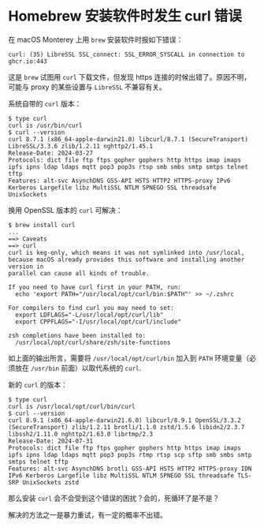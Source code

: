 # Homebrew 安装软件时发生 curl 错误

在 macOS Monterey 上用 `brew` 安装软件时报如下错误：

```text
curl: (35) LibreSSL SSL_connect: SSL_ERROR_SYSCALL in connection to ghcr.io:443
```

这是 `brew` 试图用 `curl` 下载文件，但发现 https 连接的时候出错了。原因不明，可能与 proxy 的某些设置与 `LibreSSL` 不兼容有关。

系统自带的 `curl` 版本：

```console
$ type curl
curl is /usr/bin/curl
$ curl --version
curl 8.7.1 (x86_64-apple-darwin21.0) libcurl/8.7.1 (SecureTransport) LibreSSL/3.3.6 zlib/1.2.11 nghttp2/1.45.1
Release-Date: 2024-03-27
Protocols: dict file ftp ftps gopher gophers http https imap imaps ipfs ipns ldap ldaps mqtt pop3 pop3s rtsp smb smbs smtp smtps telnet tftp
Features: alt-svc AsynchDNS GSS-API HSTS HTTP2 HTTPS-proxy IPv6 Kerberos Largefile libz MultiSSL NTLM SPNEGO SSL threadsafe UnixSockets
```

换用 OpenSSL 版本的 `curl` 可解决：

```console
$ brew install curl
...
==> Caveats
==> curl
curl is keg-only, which means it was not symlinked into /usr/local,
because macOS already provides this software and installing another version in
parallel can cause all kinds of trouble.

If you need to have curl first in your PATH, run:
  echo 'export PATH="/usr/local/opt/curl/bin:$PATH"' >> ~/.zshrc

For compilers to find curl you may need to set:
  export LDFLAGS="-L/usr/local/opt/curl/lib"
  export CPPFLAGS="-I/usr/local/opt/curl/include"

zsh completions have been installed to:
  /usr/local/opt/curl/share/zsh/site-functions
```

如上面的输出所言，需要将 `/usr/local/opt/curl/bin` 加入到 `PATH` 环境变量（必须放在 `/usr/bin` 前面）以取代系统的 `curl`.

新的 `curl` 的版本：

```console
$ type curl
curl is /usr/local/opt/curl/bin/curl
$ curl --version
curl 8.9.1 (x86_64-apple-darwin21.6.0) libcurl/8.9.1 OpenSSL/3.3.2 (SecureTransport) zlib/1.2.11 brotli/1.1.0 zstd/1.5.6 libidn2/2.3.7 libssh2/1.11.0 nghttp2/1.63.0 librtmp/2.3
Release-Date: 2024-07-31
Protocols: dict file ftp ftps gopher gophers http https imap imaps ipfs ipns ldap ldaps mqtt pop3 pop3s rtmp rtsp scp sftp smb smbs smtp smtps telnet tftp
Features: alt-svc AsynchDNS brotli GSS-API HSTS HTTP2 HTTPS-proxy IDN IPv6 Kerberos Largefile libz MultiSSL NTLM SPNEGO SSL threadsafe TLS-SRP UnixSockets zstd
```

那么安装 `curl` 会不会受到这个错误的困扰？会的，死循环了是不是？

解决的方法之一是暴力重试，有一定的概率不出错。
